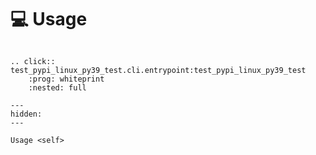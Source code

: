 <!--
SPDX-FileCopyrightText: © 2024 Romain Brault <mail@romainbrault.com>

SPDX-License-Identifier: CC0-1.0
-->

# 💻 Usage

```{eval-rst}

.. click:: test_pypi_linux_py39_test.cli.entrypoint:test_pypi_linux_py39_test
    :prog: whiteprint
    :nested: full
```

```{toctree}
---
hidden:
---

Usage <self>
```

